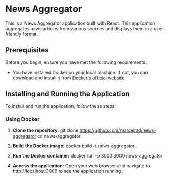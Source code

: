 # News Aggregator

This is a News Aggregator application built with React. This application aggregates news articles from various sources and displays them in a user-friendly format.

## Prerequisites

Before you begin, ensure you have met the following requirements:

- You have installed Docker on your local machine. If not, you can download and install it from [Docker's official website](https://www.docker.com/get-started).

## Installing and Running the Application

To install and run the application, follow these steps:

### Using Docker

1. **Clone the repository:**
   git clone https://github.com/marcelrzd/news-aggregator
   cd news-aggregator

2. **Build the Docker image:**
   docker build -t news-aggregator .
3. **Run the Docker container:**
   docker run -p 3000:3000 news-aggregator

4. **Access the application:**
   Open your web browser and navigate to http://localhost:3000 to see the application running.
